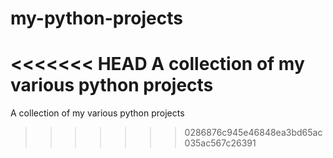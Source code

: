 # my-python-projects

<<<<<<< HEAD
A collection of my various python projects
=======
A collection of my various python projects
>>>>>>> 0286876c945e46848ea3bd65ac035ac567c26391
